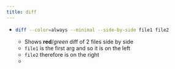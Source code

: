 ```yaml
---
title: diff
---
```


-
  ```bash
  diff --color=always --minimal --side-by-side file1 file2
  ```
	- Shows **red**/_green_ diff of 2 files side by side
	- `file1` is the first arg and so it is on the left
	- `file2` therefore is on the right
	-